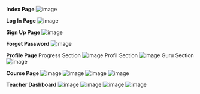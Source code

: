 **Index Page**
![image](https://github.com/TONNYTANGC/SKIG3013_GROUP_PENGUINS/assets/96461132/9fee52ae-394c-4ca9-a6ee-98121c56d54d)

**Log In Page** 
![image](https://github.com/TONNYTANGC/SKIG3013_GROUP_PENGUINS/assets/96461132/b2205e22-bd70-4748-ac96-2a573a6033a2)

**Sign Up Page**
![image](https://github.com/TONNYTANGC/SKIG3013_GROUP_PENGUINS/assets/96461132/f375b5b6-a0ee-4757-8a68-c42a93adf08b)

**Forget Password**
![image](https://github.com/TONNYTANGC/SKIG3013_GROUP_PENGUINS/assets/96461132/3b80557f-cb55-4761-9b6c-a502e80fdd2f)

**Profile Page**
Progress Section
![image](https://github.com/TONNYTANGC/SKIG3013_GROUP_PENGUINS/assets/96461132/18c3b9a4-1298-44f5-8484-d87de03ad5a6)
Profil Section
![image](https://github.com/TONNYTANGC/SKIG3013_GROUP_PENGUINS/assets/96461132/03fe6033-7814-4a73-8fd9-46829425bb25)
Guru Section
![image](https://github.com/TONNYTANGC/SKIG3013_GROUP_PENGUINS/assets/96461132/b5df3b00-d1e8-41f1-a366-e73ed39fd6e7)


**Course Page**
![image](https://github.com/TONNYTANGC/SKIG3013_GROUP_PENGUINS/assets/96461132/c49f19dd-ad06-49b4-af36-ca00f0cd5356)
![image](https://github.com/TONNYTANGC/SKIG3013_GROUP_PENGUINS/assets/96461132/8cd4a78b-b19e-4735-b817-55a4a7e1c594)
![image](https://github.com/TONNYTANGC/SKIG3013_GROUP_PENGUINS/assets/96461132/bea30e76-1db7-4013-9118-3c5d6e7eccaa)
![image](https://github.com/TONNYTANGC/SKIG3013_GROUP_PENGUINS/assets/96461132/e72b1ec0-179c-4411-95ce-fd6abcd5575f)

**Teacher Dashboard**
![image](https://github.com/TONNYTANGC/SKIG3013_GROUP_PENGUINS/assets/96461132/31bc32d4-5542-45db-98c6-04acc0000862)
![image](https://github.com/TONNYTANGC/SKIG3013_GROUP_PENGUINS/assets/96461132/eadf06f8-c056-4020-ab45-4e419397dd9d)
![image](https://github.com/TONNYTANGC/SKIG3013_GROUP_PENGUINS/assets/96461132/d167f5b7-075d-4448-aa7c-55cda70d02b1)
![image](https://github.com/TONNYTANGC/SKIG3013_GROUP_PENGUINS/assets/96461132/6dde86a6-749a-4cc0-b4ab-82eb42843272)


